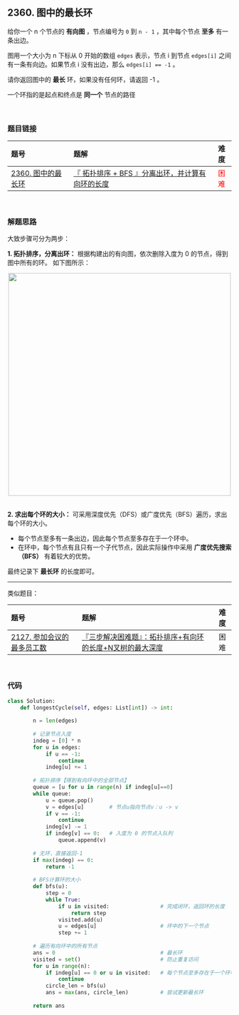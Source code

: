 
## 2360. 图中的最长环


给你一个 n 个节点的 **有向图** ，节点编号为 `0` 到 `n - 1` ，其中每个节点 **至多** 有一条出边。

图用一个大小为 n 下标从 0 开始的数组 `edges` 表示，节点 i 到节点 `edges[i]` 之间有一条有向边。如果节点 i 没有出边，那么 `edges[i] == -1` 。

请你返回图中的 **最长** 环，如果没有任何环，请返回 -1 。

一个环指的是起点和终点是 **同一个** 节点的路径


<br>

### 题目链接

| 题号 |  题解 | 难度 |
| :-----| :---- | :----: |
| [2360. 图中的最长环](https://leetcode.cn/problems/longest-cycle-in-a-graph/description/) |  [『 拓扑排序 + BFS 』分离出环，并计算有向环的长度](https://leetcode.cn/problems/longest-cycle-in-a-graph/solutions/1710861/by-flix-gcit/) | <font color="red"> 困难 </font> |

<br>





### 解题思路



大致步骤可分为两步：<br>

**1. 拓扑排序，分离出环：** 
    根据构建出的有向图，依次删除入度为 0 的节点，得到图中所有的环。
    如下图所示：



<p align="center">
  <img src="https://pic.leetcode-cn.com/1641124850-INAdMu-huiyi-2.svg" width="500"/>
</p>


<br>**2. 求出每个环的大小：** 
可采用深度优先（DFS）或广度优先（BFS）遍历，求出每个环的大小。
* 每个节点至多有一条出边，因此每个节点至多存在于一个环中。
* 在环中，每个节点有且只有一个子代节点，因此实际操作中采用 **广度优先搜索（BFS）** 有着较大的优势。



最终记录下 **最长环** 的长度即可。



---

类似题目：


| 题号 |  题解 | 难度 |
| :-----| :---- | :----: |
| [2127. 参加会议的最多员工数](https://leetcode.cn/problems/maximum-employees-to-be-invited-to-a-meeting/) |  [『三步解决困难题』：拓扑排序+有向环的长度+N叉树的最大深度](https://leetcode.cn/problems/maximum-employees-to-be-invited-to-a-meeting/solution/duo-tu-xiang-jie-zhu-shi-tuo-bu-pai-xu-y-lxs3/) | 困难 |


<br>

### 代码
```Python []
class Solution:
    def longestCycle(self, edges: List[int]) -> int:
        
        n = len(edges)
        
        # 记录节点入度
        indeg = [0] * n
        for u in edges:
            if u == -1:
                continue
            indeg[u] += 1
        
        # 拓扑排序【得到有向环中的全部节点】
        queue = [u for u in range(n) if indeg[u]==0]
        while queue:
            u = queue.pop()
            v = edges[u]        # 节点u指向节点v：u -> v
            if v == -1:
                continue
            indeg[v] -= 1
            if indeg[v] == 0:   # 入度为 0 的节点入队列
                queue.append(v)
        
        # 无环，直接返回-1
        if max(indeg) == 0:
            return -1
        
        # BFS计算环的大小
        def bfs(u):
            step = 0
            while True:
                if u in visited:                # 完成闭环，返回环的长度
                    return step
                visited.add(u)
                u = edges[u]                    # 环中的下一个节点
                step += 1
        
        # 遍历有向环中的所有节点
        ans = 0                                 # 最长环
        visited = set()                         # 防止重复访问
        for u in range(n):
            if indeg[u] == 0 or u in visited:   # 每个节点至多存在于一个环中，且若已访问过则无需再次访问
                continue
            circle_len = bfs(u)
            ans = max(ans, circle_len)          # 尝试更新最长环
        
        return ans

```